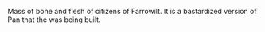 Mass of bone and flesh of citizens of Farrowilt. It is a bastardized version of Pan that the was being built.